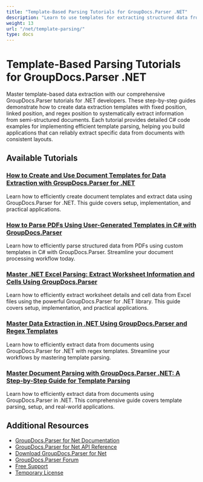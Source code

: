 ```yaml
---
title: "Template-Based Parsing Tutorials for GroupDocs.Parser .NET"
description: "Learn to use templates for extracting structured data from documents with these GroupDocs.Parser .NET tutorials."
weight: 13
url: "/net/template-parsing/"
type: docs
---
```

# Template-Based Parsing Tutorials for GroupDocs.Parser .NET

Master template-based data extraction with our comprehensive GroupDocs.Parser tutorials for .NET developers. These step-by-step guides demonstrate how to create data extraction templates with fixed position, linked position, and regex position to systematically extract information from semi-structured documents. Each tutorial provides detailed C# code examples for implementing efficient template parsing, helping you build applications that can reliably extract specific data from documents with consistent layouts.

## Available Tutorials

### [How to Create and Use Document Templates for Data Extraction with GroupDocs.Parser for .NET](./groupdocs-parser-create-document-template-extract-data/)
Learn how to efficiently create document templates and extract data using GroupDocs.Parser for .NET. This guide covers setup, implementation, and practical applications.

### [How to Parse PDFs Using User-Generated Templates in C# with GroupDocs.Parser](./parse-pdfs-using-groupdocs-parser-csharp-templates/)
Learn how to efficiently parse structured data from PDFs using custom templates in C# with GroupDocs.Parser. Streamline your document processing workflow today.

### [Master .NET Excel Parsing&#58; Extract Worksheet Information and Cells Using GroupDocs.Parser](./implement-dotnet-excel-parsing-groupdocs-parser/)
Learn how to efficiently extract worksheet details and cell data from Excel files using the powerful GroupDocs.Parser for .NET library. This guide covers setup, implementation, and practical applications.

### [Master Data Extraction in .NET Using GroupDocs.Parser and Regex Templates](./master-data-extraction-net-groupdocs-parser-guide/)
Learn how to efficiently extract data from documents using GroupDocs.Parser for .NET with regex templates. Streamline your workflows by mastering template parsing.

### [Master Document Parsing with GroupDocs.Parser .NET&#58; A Step-by-Step Guide for Template Parsing](./mastering-document-parsing-groupdocs-parser-net/)
Learn how to efficiently extract data from documents using GroupDocs.Parser in .NET. This comprehensive guide covers template parsing, setup, and real-world applications.

## Additional Resources

- [GroupDocs.Parser for Net Documentation](https://docs.groupdocs.com/parser/net/)
- [GroupDocs.Parser for Net API Reference](https://reference.groupdocs.com/parser/net/)
- [Download GroupDocs.Parser for Net](https://releases.groupdocs.com/parser/net/)
- [GroupDocs.Parser Forum](https://forum.groupdocs.com/c/parser)
- [Free Support](https://forum.groupdocs.com/)
- [Temporary License](https://purchase.groupdocs.com/temporary-license/)
